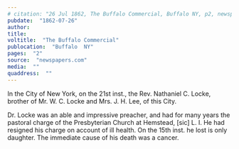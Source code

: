 ```yaml
---
# citation: "26 Jul 1862, The Buffalo Commercial, Buffalo NY, p2, newspapers.com."
pubdate:  "1862-07-26"
author: 
title: 
voltitle:  "The Buffalo Commercial"
publocation:  "Buffalo  NY"
pages:  "2"
source:  "newspapers.com"
media:  ""
quaddress:  ""
---
```


In the City of New York, on the 21st inst., the Rev. Nathaniel C. Locke, brother of Mr. W. C. Locke and Mrs. J. H. Lee, of this City.

Dr. Locke was an able and impressive preacher, and had for many years the pastoral charge of the Presbyterian Church at Hemstead, [sic] L. I. He had resigned his charge on account of ill health. On the 15th inst. he lost is only daughter. The immediate cause of his death was a cancer. 

